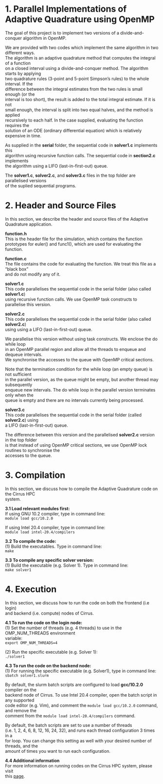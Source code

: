 # 1. Parallel Implementations of Adaptive Quadrature using OpenMP  
The goal of this project is to implement two versions of a divide-and-conquer
algorithm in OpenMP.  

We are provided with two codes which implement the same algorithm in two different ways.    
The algorithm is an adaptive quadrature method that computes the integral of a function  
on a closed interval using a divide-and-conquer method. The algorithm starts by applying  
two quadrature rules (3-point and 5-point Simpson’s rules) to the whole interval. If the  
difference between the integral estimates from  the two rules is small enough (or the  
interval is too short), the result is added to the total integral estimate. If it is not  
small enough, the interval is split into two equal halves, and the method is applied  
recursively to each half. In the case supplied, evaluating the function requires the  
solution of an ODE (ordinary differential equation) which is relatively expensive in time.    

As supplied in the **serial** folder, the sequential code in **solver1.c** implements this  
algorithm using recursive function calls. The sequential code in **section2.c** implements   
the algorithm using a LIFO (last-in-first-out) queue.    

The **solver1.c**, **solver2.c**, and **solver3.c** files in the top folder are parallelised versions  
of the suplied sequential programs.  


# 2. Header and Source Files  
In this section, we describe the header and source files of the Adaptive Quadrature application.  

**function.h**  
This is the header file for the simulation, which contains the function  
prototypes for euler() and func1(), which are used for evaluating the  
function.    

**function.c**  
The file contains the code for evaluating the function. We treat this file as a “black box”  
and do not modify any of it.  

**solver1.c**  
This code parallelises the sequential code in the serial folder (also called **solver1.c**)  
using recursive function calls. We use OpenMP task constructs to parallelise this version.  

**solver2.c**  
This code parallelises the sequential code in the serial folder (also called **solver2.c**)  
using using a LIFO (last-in-first-out) queue.  

We parallelise this version without using task constructs. We enclose the do while loop  
in an OpenMP parallel region and allow all the threads to enqueue and dequeue intervals.  
We synchronise the accesses to the queue with OpenMP critical sections.  

Note that the termination condition for the while loop (an empty queue) is not sufficient  
in the parallel version, as the queue might be empty, but another thread may subsequently  
enqueue new intervals. The do while loop in the parallel version terminates only when the  
queue is empty and there are no intervals currently being processed.  

**solver3.c**  
This code parallelises the sequential code in the serial folder (called **solver2.c**) using  
a LIFO (last-in-first-out) queue.  

The difference between this version and the parallelised **solver2.c** version in the top folder  
is that instead of using OpenMP critical sections, we use OpenMP lock routines to synchronise the  
accesses to the queue.  


# 3. Compilation  
In this section, we discuss how to compile the Adaptive Quadrature code on the Cirrus HPC  
system.  

**3.1 Load relevant modules first:**  
If using GNU 10.2 compiler, type in command line:  
```module load gcc/10.2.0```  

If using Intel 20.4 compiler, type in command line:  
```module load intel-20.4/compilers```  

**3.2 To compile the code:**   
(1) Build the executables. Type in command line:  
```make```  

**3.3 To compile any specific solver version:**  
(1) Build the executable (e.g. Solver 1). Type in command line:  
```make solver1```  


# 4. Execution  
In this section, we discuss how to run the code on both the frontend (i.e login)  
and backend (i.e. compute) nodes of Cirrus.  

**4.1 To run the code on the login node:**    
(1) Set the number of threads (e.g. 4 threads) to use in the OMP_NUM_THREADS environment   
variable:  
```export OMP_NUM_THREADS=4```  

(2) Run the specific executable (e.g. Solver 1):  
```./solver1```  

**4.3 To run the code on the backend node:**  
(1) For running the specific executable (e.g. Solver1), type in command line:  
```sbatch solver1.slurm```  

By default, the slurm batch scripts are configured to load **gcc/10.2.0** compiler on the  
backend node of Cirrus. To use Intel 20.4 compiler, open the batch script in any supported  
code editor (e.g. Vim), and comment the ```module load gcc/10.2.0``` command, and remove the    
comment from the ```module load intel-20.4/compilers``` command.  

By default, the batch scripts are set to use a number of threads  
(i.e. 1, 2, 4, 6, 8, 12, 16, 24, 32), and runs each thread configuration 3 times in a  
for loop. You can change this setting as well with your desired number of threads, and the  
amount of times you want to run each configuration.  

**4.4 Additional information**  
For more information on running codes on the Cirrus HPC system, please visit  
this [page](https://cirrus.readthedocs.io/en/main/user-guide/batch.html).  
